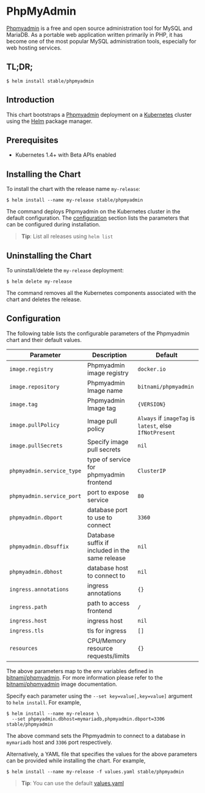 # PhpMyAdmin

[Phpmyadmin](https://www.phpmyadmin.net/) is a free and open source administration tool for MySQL and MariaDB. As a portable web application written primarily in PHP, it has become one of the most popular MySQL administration tools, especially for web hosting services.

## TL;DR;

```console
$ helm install stable/phpmyadmin
```

## Introduction

This chart bootstraps a [Phpmyadmin](https://github.com/bitnami/bitnami-docker-phpmyadmin) deployment on a [Kubernetes](http://kubernetes.io) cluster using the [Helm](https://helm.sh) package manager.

## Prerequisites

- Kubernetes 1.4+ with Beta APIs enabled

## Installing the Chart

To install the chart with the release name `my-release`:

```console
$ helm install --name my-release stable/phpmyadmin
```

The command deploys Phpmyadmin on the Kubernetes cluster in the default configuration. The [configuration](#configuration) section lists the parameters that can be configured during installation.

> **Tip**: List all releases using `helm list`

## Uninstalling the Chart

To uninstall/delete the `my-release` deployment:

```console
$ helm delete my-release
```

The command removes all the Kubernetes components associated with the chart and deletes the release.

## Configuration

The following table lists the configurable parameters of the Phpmyadmin chart and their default values.

|              Parameter               |               Description                |                         Default                         |
|--------------------------------------|------------------------------------------|---------------------------------------------------------|
| `image.registry`                     | Phpmyadmin image registry                 | `docker.io`                                             |
| `image.repository`                   | Phpmyadmin Image name                     | `bitnami/phpmyadmin`                                     |
| `image.tag`                          | Phpmyadmin Image tag                      | `{VERSION}`                                             |
| `image.pullPolicy`                   | Image pull policy                        | `Always` if `imageTag` is `latest`, else `IfNotPresent` |
| `image.pullSecrets`                  | Specify image pull secrets               | `nil`                                                   |
| `phpmyadmin.service_type`            | type of service for phpmyadmin frontend             | `ClusterIP`                                                  |
| `phpmyadmin.service_port`        | port to expose service                   | `80`                                                   |
| `phpmyadmin.dbport`            | database port to use to connect                  | `3360`                                     |
| `phpmyadmin.dbsuffix`                | Database suffix if included in the same release                  | `nil`                                          |
| `phpmyadmin.dbhost`            | database host to connect to               | `nil`          |
| `ingress.annotations`            | ingress annotations              | `{}`          |
| `ingress.path`            | path to access frontend               | `/`          |
| `ingress.host`            | ingress host               | `nil`          |
| `ingress.tls`            | tls for ingress               | `[]`          |
| `resources`                          | CPU/Memory resource requests/limits      | `{}`      |

The above parameters map to the env variables defined in [bitnami/phpmyadmin](http://github.com/bitnami/bitnami-docker-Phpmyadmin). For more information please refer to the [bitnami/phpmyadmin](http://github.com/bitnami/bitnami-docker-Phpmyadmin) image documentation.

Specify each parameter using the `--set key=value[,key=value]` argument to `helm install`. For example,

```console
$ helm install --name my-release \
  --set phpmyadmin.dbhost=mymariadb,phpmyadmin.dbport=3306 stable/phpmyadmin
```

The above command sets the Phpmyadmin to connect to a database in `mymariadb` host and `3306` port respectively. 

Alternatively, a YAML file that specifies the values for the above parameters can be provided while installing the chart. For example,

```console
$ helm install --name my-release -f values.yaml stable/phpmyadmin
```

> **Tip**: You can use the default [values.yaml](values.yaml)
